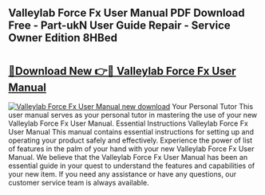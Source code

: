## Valleylab Force Fx User Manual PDF Download Free - Part-ukN User Guide Repair - Service Owner Edition 8HBed

# <h2><a href="http://cf18799.oget.top/?id=Valleylab+Force+Fx+User+Manual">🔗Download New 👉🔴 Valleylab Force Fx User Manual</a></h2>

[![Valleylab Force Fx User Manual new download](https://i.imgur.com/5g1atiW.png)](http://cf18799.oget.top/?id=Valleylab+Force+Fx+User+Manual)
Your Personal Tutor This user manual serves as your personal tutor in mastering the use of your new Valleylab Force Fx User Manual. Essential Instructions Valleylab Force Fx User Manual This manual contains essential instructions for setting up and operating your product safely and effectively. Experience the power of list of features in the palm of your hand with your new Valleylab Force Fx User Manual. We believe that the Valleylab Force Fx User Manual has been an essential guide in your quest to understand the features and capabilities of your new item. If you need any assistance or have any questions, our customer service team is always available.
